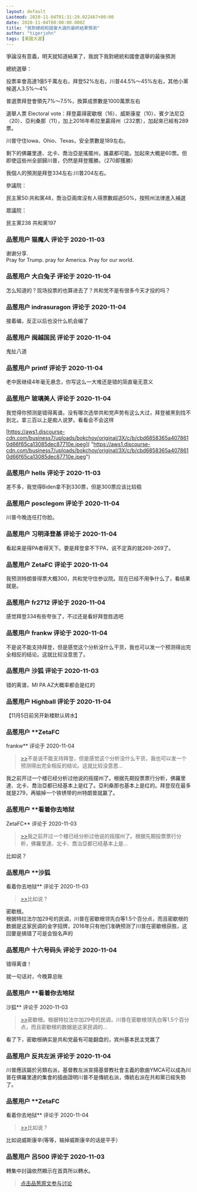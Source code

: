 ```yaml
---
layout: default
Lastmod: 2020-11-04T01:31:29.022467+00:00
date: 2020-11-04T00:00:00.000Z
title: "我對總統和國會大選的最終結果預測"
author: "tigerjohn"
tags: [美國大選]
---
```


爭論沒有意義，明天就知道結果了，我說下我對總統和國會選舉的最後預測  
  
總統選舉：  
  
投票率會高達1億5千萬左右，拜登52%左右，川普44.5%～45%左右，其他小黨候選人3.5%～4%  
  
普選票拜登會領先7%～7.5%，換算成票數是1000萬票左右  
  
選舉人票 Electoral vote：拜登贏得密歇根（16）、威斯康星（10）、賓夕法尼亞（20）、亞利桑那（11），加上2016年希拉里贏得州（232票），加起來已經有289票。  
  
川普守住Iowa、Ohio、Texas，安全票數是189左右。  
  
剩下的佛羅里達、北卡、喬治亞是搖擺州，誰贏都可能。加起來大概是60票。但即使這些州全部歸川普，仍然是拜登獲勝。（270即獲勝）  
  
我個人的預測是拜登334左右:川普204左右。  
  
參議院：  
  
民主黨50:共和黨48，喬治亞兩席沒有人得票數超過50%，按照州法律進入補選  
  
眾議院：  
  
民主黨238 共和黨197

            
### 品葱用户 **猫魔人** 评论于 2020-11-03
        
谢谢分享.  
Pray for Trump. pray for America. Pray for our world.
        


            
### 品葱用户 **大白兔子** 评论于 2020-11-04
        
怎么知道的？现场投票的也算进去了？共和党不是有很多今天才投的吗？
        


            
### 品葱用户 **indrasuragon** 评论于 2020-11-04
        
接着编，反正以后也没什么机会编了
        


            
### 品葱用户 **闽越国民** 评论于 2020-11-04
        
鬼扯八道
        


            
### 品葱用户 **printf** 评论于 2020-11-04
        
老中医继续4年毫无悬念，你写这么一大堆还是错的简直毫无意义
        


            
### 品葱用户 **玻璃美人** 评论于 2020-11-04
        
我觉得你预测是错得离谱。没有哪次选举共和党声势有这么大过，拜登被黑到找不到北，拿三百以上是痴人说梦。看看会不会这样  
  
[https://aws1.discourse-cdn.com/business7/uploads/bokchoy/original/3X/c/b/cbd6858365a4078610d66f65ca13085dec87710e.jpeg]( "https://aws1.discourse-cdn.com/business7/uploads/bokchoy/original/3X/c/b/cbd6858365a4078610d66f65ca13085dec87710e.jpeg")
        


            
### 品葱用户 **hells** 评论于 2020-11-03
        
差不多，我觉得Biden拿不到330票，但是300票应该比较稳
        


            
### 品葱用户 **posclegom** 评论于 2020-11-04
        
川普今晚连任打你脸。
        


            
### 品葱用户 **习明泽登基** 评论于 2020-11-04
        
看起来是得PA者得天下。要是拜登拿不下PA，说不定真的就269-269了。
        


            
### 品葱用户 **ZetaFC** 评论于 2020-11-04
        
我预测特朗普得票大概300，共和党守住参议院。现在已经不用争什么了，看结果就是。
        


            
### 品葱用户 **fr2712** 评论于 2020-11-04
        
感觉拜登334有些夸张了，不过还是看好拜登胜选吧
        


            
### 品葱用户 **frankw** 评论于 2020-11-04
        
不是说不能支持拜登，但是感觉这个分析没什么干货，我也可以发一个预测得出完全相反的结论。这就比较没意思了。
        


            
### 品葱用户 **沙狐** 评论于 2020-11-03
        
错的离谱，MI PA AZ大概率都会是红的
        


            
### 品葱用户 **Highball** 评论于 2020-11-04
        
【11月5日前另开新楼默认转水】
        


            
### 品葱用户 **ZetaFC 
frankw** 评论于 2020-11-04
        
> [\>>]( "/article/item_id-531460#")不是说不能支持拜登，但是感觉这个分析没什么干货，我也可以发一个预测得出完全相反的结论。这就比较没意思...

  
  
我之前开过一个楼已经分析过他说的摇摆州了。根据先期投票票行分析，佛羅里達、北卡、喬治亞都已经基本上是红了。亞利桑那也基本上是红的。拜登现在最多就是279，再输掉一个铁锈带的州特朗普就赢了。
        


            
### 品葱用户 **看着你去地狱 
ZetaFC** 评论于 2020-11-03
        
> [\>>]( "/article/item_id-531463#")我之前开过一个楼已经分析过他说的摇摆州了。根据先期投票票行分析，佛羅里達、北卡、喬治亞都已经基本上是...

  
比如说？
        


            
### 品葱用户 **沙狐 
看着你去地狱** 评论于 2020-11-03
        
> [\>>]( "/article/item_id-531475#")比如说？

  
  
密歇根。  
根据特拉法尔加29号的民调，川普在密歇根领先白等1.5个百分点，而且密歇根的数据是这家民调的金字招牌，2016年只有他们准确预测了川普在密歇根获胜，这回要是搞错了可是会毁名声的
        


            
### 品葱用户 **十六号码头** 评论于 2020-11-04
        
错得离谱！  
  
就一句话对，今晚算总账
        


            
### 品葱用户 **看着你去地狱 
沙狐** 评论于 2020-11-03
        
> [\>>]( "/article/item_id-531476#")密歇根。根据特拉法尔加29号的民调，川普在密歇根领先白等1.5个百分点，而且密歇根的数据是这家民调的...

  
  
看了下，密歇根确实是共和党最有可能翻盘的，宾州基本民主党赢了
        


            
### 品葱用户 **反共左派** 评论于 2020-11-04
        
川普應該屬於另類右派，基督教左派宣揚基督教社會主義的歌曲YMCA可以成為川普在佛羅里達的集會的插曲證明川普不是傳統右派，傳統右派在共和黨已經失勢了。
        


            
### 品葱用户 **ZetaFC 
看着你去地狱** 评论于 2020-11-04
        
> [\>>]( "/article/item_id-531475#")比如说？

  
  
比如说威斯康辛(等等，输掉威斯康辛的话是平手）
        


            
### 品葱用户 **呂500** 评论于 2020-11-03
        
轉集中討論依然顯示在首頁所以轉水。
        






> [点击品葱原文参与讨论](https://pincong.rocks/article/25819)

